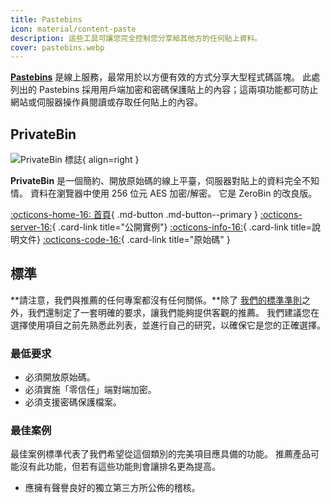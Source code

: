 ```yaml
---
title: Pastebins
icon: material/content-paste
description: 這些工具可讓您完全控制您分享給其他方的任何貼上資料。
cover: pastebins.webp
---
```


[**Pastebins**](https://en.wikipedia.org/wiki/Pastebin) 是線上服務，最常用於以方便有效的方式分享大型程式碼區塊。 此處列出的 Pastebins 採用用戶端加密和密碼保護貼上的內容；這兩項功能都可防止網站或伺服器操作員閱讀或存取任何貼上的內容。

## PrivateBin

<div class="admonition recommendation" markdown>

![PrivateBin 標誌](assets/img/pastebins/privatebin.svg){ align=right }

**PrivateBin** 是一個簡約、開放原始碼的線上平臺，伺服器對貼上的資料完全不知情。 資料在瀏覽器中使用 256 位元 AES 加密/解密。 它是 ZeroBin 的改良版。

[:octicons-home-16: 首頁](https://privatebin.info){ .md-button .md-button--primary }
[:octicons-server-16:](https://privatebin.info/directory){ .card-link title="公開實例"}
[:octicons-info-16:](https://github.com/PrivateBin/PrivateBin/wiki/FAQ){ .card-link title=說明文件}
[:octicons-code-16:](https://github.com/PrivateBin/PrivateBin){ .card-link title="原始碼" }

</div>

## 標準

\*\*請注意，我們與推薦的任何專案都沒有任何關係。\*\*除了 [我們的標準準則](about/criteria.md)之外，我們還制定了一套明確的要求，讓我們能夠提供客觀的推薦。 我們建議您在選擇使用項目之前先熟悉此列表，並進行自己的研究，以確保它是您的正確選擇。

### 最低要求

- 必須開放原始碼。
- 必須實施「零信任」端對端加密。
- 必須支援密碼保護檔案。

### 最佳案例

最佳案例標準代表了我們希望從這個類別的完美項目應具備的功能。 推薦產品可能沒有此功能，但若有這些功能則會讓排名更為提高。

- 應擁有聲譽良好的獨立第三方所公佈的稽核。
